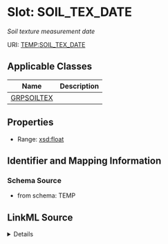 # Slot: SOIL_TEX_DATE
_Soil texture measurement date_


URI: [TEMP:SOIL_TEX_DATE](https://example.org/TEMP/SOIL_TEX_DATE)



<!-- no inheritance hierarchy -->




## Applicable Classes

| Name | Description |
| --- | --- |
[GRPSOILTEX](GRPSOILTEX.md) | 






## Properties

* Range: [xsd:float](xsd:float)







## Identifier and Mapping Information







### Schema Source


* from schema: TEMP




## LinkML Source

<details>
```yaml
name: SOIL_TEX_DATE
description: Soil texture measurement date
from_schema: TEMP
rank: 1000
alias: SOIL_TEX_DATE
domain_of:
- GRP_SOIL_TEX
range: float
unit:
  symbol: YYYYMMDDHHMM

```
</details>